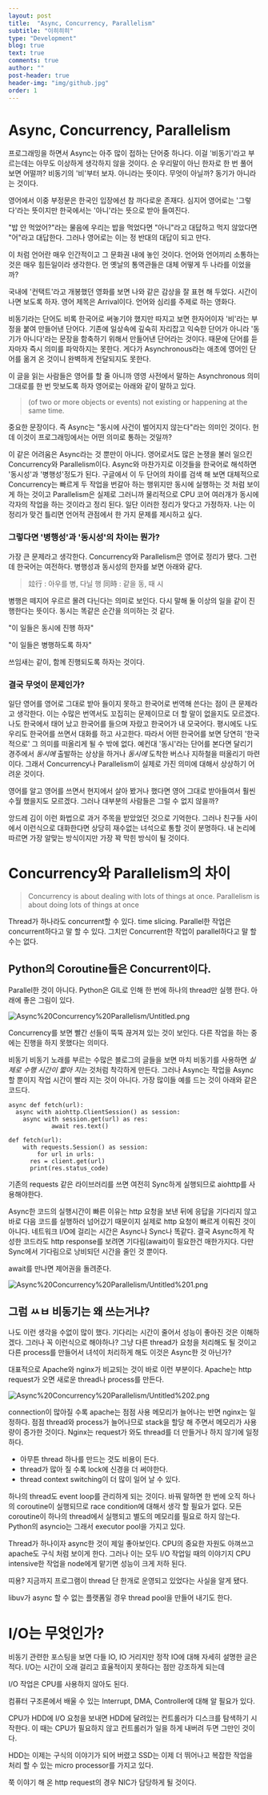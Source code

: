 ```yaml
---
layout: post
title:  "Async, Concurrency, Parallelism"
subtitle: "이히히히"
type: "Development"
blog: true
text: true
comments: true
author: ""
post-header: true
header-img: "img/github.jpg"
order: 1
---
```


# Async, Concurrency, Parallelism

프로그래밍을 하면서 Async는 아주 많이 접하는 단어중 하나다. 이걸 '비동기'라고 부르는데는 아무도 이상하게 생각하지 않을 것이다. 순 우리말이 아닌 한자로 한 번 풀어 보면 어떨까? 비동기의 '비'부터 보자. 아니라는 뜻이다. 무엇이 아닐까? 동기가 아니라는 것이다. 

영어에서 이중 부정문은 한국인 입장에선 참 까다로운 존재다. 심지어 영어로는 '그렇다'라는 뜻이지만 한국에서는 '아니'라는 뜻으로 받아 들여진다. 

"밥 안 먹었어?"라는 물음에 우리는 밥을 먹었다면 "아니"라고 대답하고 먹지 않았다면 "어"라고 대답한다. 그러나 영어로는 이는 정 반대의 대답이 되고 만다.

이 처럼 언어란 매우 인간적이고 그 문화권 내에 놓인 것이다. 언어와 언어끼리 소통하는 것은 매우 힘든일이라 생각한다. 먼 옛날의 통역관들은 대체 어떻게 두 나라를 이었을까?

국내에 '컨택트'라고 개봉했던 영화를 보면 나와 같은 감상을 잘 표현 해 두었다. 시간이 나면 보도록 하자. 영어 제목은 Arrival이다. 언어와 심리를 주제로 하는 영화다.

비동기라는 단어도 비록 한국어로 써놓기야 했지만 따지고 보면 한자어이자 '비'라는 부정을 붙여 만들어낸 단어다. 기존에 일상속에 깊숙히 자리잡고 익숙한 단어가 아니라 '동기가 아니다'라는 문장을 함축하기 위해서 만들어낸 단어라는 것이다. 때문에 단어를 듣자마자 즉시 의미를 파악하지는 못한다. 게다가 Asynchronous라는 애초에 영어인 단어를 옮겨 온 것이니 완벽하게 전달되지도 못한다.

이 글을 읽는 사람들은 영어를 할 줄 아니까 영영 사전에서 말하는 Asynchronous 의미 그대로를 한 번 맛보도록 하자 영어로는 아래와 같이 말하고 있다.

> (of two or more objects or events) not existing or happening at the same time.

중요한 문장이다. 즉 Async는 "동시에 사건이 벌어지지 않는다"라는 의미인 것이다. 헌데 이것이 프로그래밍에서는 어떤 의미로 통하는 것일까? 

이 같은 어려움은 Async라는 것 뿐만이 아니다. 영어로서도 많은 논쟁을 불러 일으킨 Concurrency와 Parallelism이다. Async와 마찬가지로 이것들을 한국어로 해석하면 '동시성'과 '병행성'정도가 된다. 구글에서 이 두 단어의 차이를 검색 해 보면 대체적으로 Concurrency는 빠르게 두 작업을 번갈아 하는 행위지만 동시에 실행하는 것 처럼 보이게 하는 것이고 Parallelism은 실제로 그러니까 물리적으로 CPU 코어 여러개가 동시에 각자의 작업을 하는 것이라고 정리 된다. 일단 이러한 정리가 맞다고 가정하자. 나는 이 정리가 맞건 틀리면 언어적 관점에서 한 가지 문제를 제시하고 싶다. 

### 그렇다면 '병행성'과 '동시성'의 차이는 뭔가?

가장 큰 문제라고 생각한다. Concurrency와 Parallelism은 영어로 정리가 됐다. 그런데 한국어는 여전하다. 병행성과 동시성의 한자를 보면 아래와 같다.

> 竝行 : 아우를 병, 다닐 행 同時 : 같을 동, 때 시

병행은 떼지어 우르르 몰려 다닌다는 의미로 보인다. 다시 말해 둘 이상의 일을 같이 진행한다는 뜻이다. 동시는 똑같은 순간을 의미하는 것 같다. 

"이 일들은 동시에 진행 하자"

"이 일들은 병행하도록 하자"

쓰임새는 같이, 함께 진행되도록 하자는 것이다. 

### 결국 무엇이 문제인가?

일단 영어를 영어로 그대로 받아 들이지 못하고 한국어로 번역해 쓴다는 점이 큰 문제라고 생각한다. 이는 수많은 번역서도 꼬집히는 문제이므로 더 할 말이 없을지도 모르겠다. 나도 한국에서 태어 났고 한국어를 들으며 자랐고 한국어가 내 모국어다. 평시에도 나도 우리도 한국어를 쓰면서 대화를 하고 사고한다. 따라서 어떤 한국어를 보면 당연히 '한국적으로' 그 의미를 떠올리게 될 수 밖에 없다. 예컨대 '동시'라는 단어를 본다면 달리기 경주에서 *동시에* 출발하는 상상을 하거나 *동시에* 도착한 버스나 지하철을 떠올리기 마련이다. 그래서 Concurrency나 Parallelism이 실제로 가진 의미에 대해서 상상하기 어려운 것이다. 

영어를 알고 영어를 쓰면서 현지에서 살아 봤거나 했다면 영어 그대로 받아들여서 훨씬 수월 했을지도 모르겠다. 그러나 대부분의 사람들은 그럴 수 없지 않을까?

앙드레 김이 이런 화법으로 과거 주목을 받았었던 것으로 기억한다. 그러나 친구들 사이에서 이런식으로 대화한다면 상당히 재수없는 녀석으로 통할 것이 분명하다. 내 논리에 따르면 가장 알맞는 방식이지만 가장 꽉 막힌 방식이 될 것이다.

# Concurrency와 Parallelism의 차이

> Concurrency is about dealing with lots of things at once. Parallelism is about doing lots of things at once

Thread가 하나라도 concurrent할 수 있다. time slicing. Parallel한 작업은 concurrent하다고 말 할 수 있다. 그치만 Concurrent한 작업이 parallel하다고 말 할 수는 없다.

## Python의 Coroutine들은 Concurrent이다.

Parallel한 것이 아니다. Python은 GIL로 인해 한 번에 하나의 thread만 실행 한다. 아래에 좋은 그림이 있다.

![Async%20Concurrency%20Parallelism/Untitled.png](Async%20Concurrency%20Parallelism/Untitled.png)

Concurrency를 보면 빨간 선들이 뚝뚝 끊겨져 있는 것이 보인다. 다른 작업을 하는 중에는 진행을 하지 못했다는 의미다.

비동기 비동기 노래를 부르는 수많은 블로그의 글들을 보면 마치 비동기를 사용하면 *실제로 수행 시간이 짧아 지는* 것처럼 착각하게 만든다. 그러나 Async는 작업을 Async 할 뿐이지 작업 시간이 빨라 지는 것이 아니다. 가장 많이들 예를 드는 것이 아래와 같은 코드다.

    async def fetch(url):
      async with aiohttp.ClientSession() as session:
        async with session.get(url) as res:
    			await res.text()

    def fetch(url):
    	with requests.Session() as session:
    		for url in urls:
          res = client.get(url)
          print(res.status_code)

기존의 requests 같은 라이브러리를 쓰면 여전히 Sync하게 실행되므로 aiohttp를 사용해야한다.

Async한 코드의 실행시간이 빠른 이유는 http 요청을 보낸 뒤에 응답을 기다리지 않고 바로 다음 코드를 실행하러 넘어갔기 때문이지 실제로 http 요청이 빠르게 이뤄진 것이 아니다. 네트워크 I/O에 걸리는 시간은 Async나 Sync나 똑같다. 결국 Async하게 작성한 코드라도 http response를 보려면 기다림(await)이 필요한건 매한가지다. 다만 Sync에서 기다림으로 낭비되던 시간을 줄인 것 뿐이다.

await를 만나면 제어권을 돌려준다.

![Async%20Concurrency%20Parallelism/Untitled%201.png](Async%20Concurrency%20Parallelism/Untitled%201.png)

## 그럼 ㅆㅂ 비동기는 왜 쓰는거냐?

나도 이런 생각을 수없이 많이 했다. 기다리는 시간이 줄어서 성능이 좋아진 것은 이해하겠다. 그러나 꼭 이런식으로 해야하나? 그냥 다른 thread가 요청을 처리해도 될 것이고 다른 process를 만들어서 녀석이 처리하게 해도 이것은 Async한 것 아닌가? 

대표적으로 Apache와 nginx가 비교되는 것이 바로 이런 부분이다. Apache는 http request가 오면 새로운 thread나 process를 만든다. 

![Async%20Concurrency%20Parallelism/Untitled%202.png](Async%20Concurrency%20Parallelism/Untitled%202.png)

connection이 많아질 수록 apache는 점점 사용 메모리가 늘어나는 반면 nginx는 일정하다. 점점 thread와 process가 늘어나므로 stack을 할당 해 주면서 메모리가 사용량이 증가한 것이다. Nginx는 request가 와도 thread를 더 만들거나 하지 않기에 일정하다.

- 아무튼 thread 하나를 만드는 것도 비용이 든다.
- thread가 많아 질 수록 lock에 신경을 더 써야한다.
- thread context switching이 더 많이 일어 날 수 있다.

하나의 thread도 event loop를 관리하게 되는 것이다. 바꿔 말하면 한 번에 오직 하나의 coroutine이 실행되므로 race condition에 대해서 생각 할 필요가 없다. 모든 coroutine이 하나의 thread에서 실행되고 별도의 메모리를 필요로 하지 않는다. Python의 asyncio는 그래서 executor pool을 가지고 있다. 

Thread가 하나이자 async한 것이 제일 좋아보인다. CPU의 중요한 자원도 아껴쓰고 apache도 구식 처럼 보이게 한다. 그러나 이는 모두 I/O 작업일 때의 이야기지 CPU intensive한 작업을 node에게 맡기면 성능이 크게 저하 된다. 

띠용? 지금까지 프로그램이 thread 단 한개로 운영되고 있었다는 사실을 알게 됐다. 

libuv가 async 할 수 없는 플랫폼일 경우 thread pool을 만들어 내기도 한다.

# I/O는 무엇인가?

비동기 관련한 포스팅을 보면 다들 IO, IO 거리지만 정작 IO에 대해 자세히 설명한 글은 적다. I/O는 시간이 오래 걸리고 효율적이지 못하다는 점만 강조하게 되는데 

I/O 작업은 CPU를 사용하지 않아도 된다.

컴퓨터 구조론에서 배울 수 있는 Interrupt, DMA, Controller에 대해 알 필요가 있다.

CPU가 HDD에 I/O 요청을 보내면 HDD에 달려있는 컨트롤러가 디스크를 탐색하기 시작한다. 이 때는 CPU가 필요하지 않고 컨트롤러가 일을 하게 내버려 두면 그만인 것이다. 

HDD는 이제는 구식의 이야기가 되어 버렸고 SSD는 이제 더 뛰어나고 복잡한 작업을 처리 할 수 있는 micro processor를 가지고 있다. 

쭉 이야기 해 온 http request의 경우 NIC가 담당하게 될 것이다.
